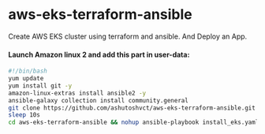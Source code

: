 # aws-eks-terraform-ansible
Create AWS EKS cluster using terraform and ansible. And Deploy an App.

#### Launch Amazon linux 2 and add this part in user-data:

```bash
#!/bin/bash
yum update
yum install git -y
amazon-linux-extras install ansible2 -y
ansible-galaxy collection install community.general
git clone https://github.com/ashutoshvct/aws-eks-terraform-ansible.git
sleep 10s
cd aws-eks-terraform-ansible && nohup ansible-playbook install_eks.yaml -vv &
```
